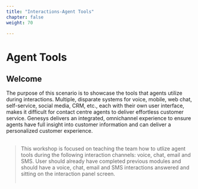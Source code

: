 ```yaml
---
title: "Interactions-Agent Tools"
chapter: false
weight: 70

---
```



# Agent Tools

## Welcome


The purpose of this scenario is to showcase the tools that agents utilize during interactions. Multiple, disparate systems for voice, mobile, web chat, self-service, social media, CRM, etc., each with their own user interface, makes it difficult for contact centre agents to deliver effortless customer service. Genesys delivers an integrated, omnichannel experience to ensure agents have full insight into customer information and can deliver a personalized customer experience.                          
&nbsp;

 
> This workshop is focused on teaching the team how to utlize agent tools during the following interaction channels: voice, chat, email and SMS. User should already have completed previous modules and should have a voice, chat, email and SMS interactions answered and sitting on the interaction panel screen.  
&nbsp;
&nbsp;










